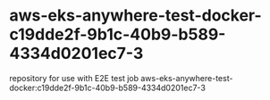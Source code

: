 # aws-eks-anywhere-test-docker-c19dde2f-9b1c-40b9-b589-4334d0201ec7-3
repository for use with E2E test job aws-eks-anywhere-test-docker:c19dde2f-9b1c-40b9-b589-4334d0201ec7-3
